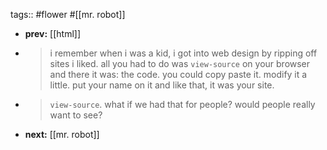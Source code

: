 tags:: #flower #[[mr. robot]]
- **prev:** [[html]]
- > i remember when i was a kid, i got into web design by ripping off sites i liked.
  > all you had to do was `view-source` on your browser and there it was:
  > the code. 
  > you could copy paste it. modify it a little. put your name on it and like that,
  > it was your site.
- > `view-source`.
  > what if we had that for people?
  > would people really want to see?
- **next:** [[mr. robot]]